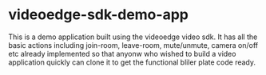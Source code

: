 # videoedge-sdk-demo-app
This is a demo application built using the videoedge video sdk. It has all the basic actions including join-room, leave-room, mute/unmute, camera on/off etc already implemented so that anyonw who wished to build a video application quickly can clone it to get the functional bliler plate code ready.
